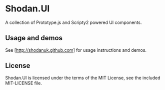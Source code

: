 # Shodan.UI

A collection of Prototype.js and Scripty2 powered UI components.

## Usage and demos

See [http://shodanuk.github.com] for usage instructions and demos.

## License

Shodan.UI is licensed under the terms of the MIT License, see the included MIT-LICENSE file.
